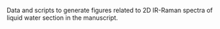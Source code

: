 Data and scripts to generate figures related to 2D IR-Raman spectra of liquid water
section in the manuscript.
